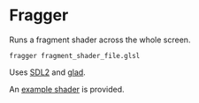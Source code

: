 # Fragger
Runs a fragment shader across the whole screen.

```
fragger fragment_shader_file.glsl
```

Uses [SDL2](https://libsdl.org) and [glad](http://glad.dav1d.de/).

An [example shader](https://github.com/benhenshaw/fragger/blob/master/creation.glsl) is provided.

